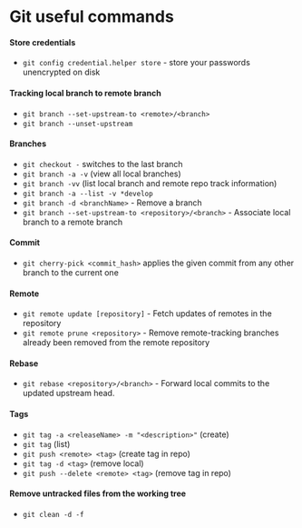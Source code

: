 # Git useful commands

#### Store credentials
* `git config credential.helper store` - store your passwords unencrypted on disk

#### Tracking local branch to remote branch
* `git branch --set-upstream-to <remote>/<branch>`
* `git branch --unset-upstream`

#### Branches
* `git checkout -` switches to the last branch
* `git branch -a -v` (view all local branches)
* `git branch -vv` (list local branch and remote repo track information)
* `git branch -a --list -v *develop`
* `git branch -d <branchName>` - Remove a branch
* `git branch --set-upstream-to <repository>/<branch>` - Associate local branch to a remote branch

#### Commit
* `git cherry-pick <commit_hash>` applies the given commit from any other branch to the current one

#### Remote
* `git remote update [repository]` - Fetch updates of remotes in the repository
* `git remote prune <repository>` - Remove remote-tracking branches already been removed from the remote repository


#### Rebase
* `git rebase <repository>/<branch>` - Forward local commits to the updated upstream head.


#### Tags
* `git tag -a <releaseName> -m "<description>"` (create)
* `git tag` (list)
* `git push <remote> <tag>` (create tag in repo)
* `git tag -d <tag>` (remove local)
* `git push --delete <remote> <tag>` (remove tag in repo)

#### Remove untracked files from the working tree
* `git clean -d -f`
